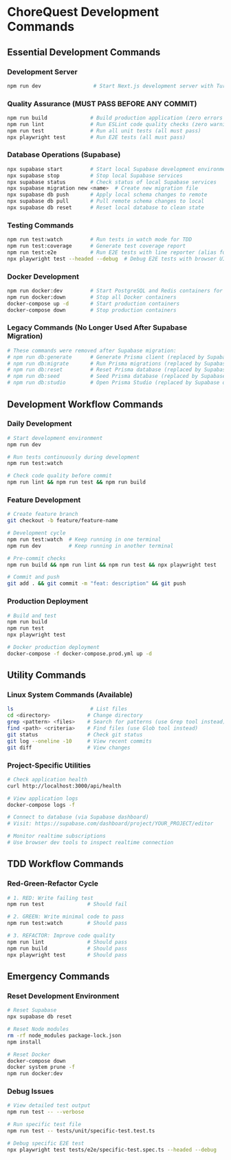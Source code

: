 # ChoreQuest Development Commands

## Essential Development Commands

### Development Server
```bash
npm run dev                 # Start Next.js development server with Turbopack
```

### Quality Assurance (MUST PASS BEFORE ANY COMMIT)
```bash
npm run build              # Build production application (zero errors required)
npm run lint               # Run ESLint code quality checks (zero warnings required)
npm run test               # Run all unit tests (all must pass)
npx playwright test        # Run E2E tests (all must pass)
```

### Database Operations (Supabase)
```bash
npx supabase start         # Start local Supabase development environment
npx supabase stop          # Stop local Supabase services
npx supabase status        # Check status of local Supabase services
npx supabase migration new <name>  # Create new migration file
npx supabase db push       # Apply local schema changes to remote
npx supabase db pull       # Pull remote schema changes to local
npx supabase db reset      # Reset local database to clean state
```

### Testing Commands
```bash
npm run test:watch         # Run tests in watch mode for TDD
npm run test:coverage      # Generate test coverage report
npm run test:e2e           # Run E2E tests with line reporter (alias for playwright test)
npx playwright test --headed --debug  # Debug E2E tests with browser UI
```

### Docker Development
```bash
npm run docker:dev         # Start PostgreSQL and Redis containers for development
npm run docker:down        # Stop all Docker containers
docker-compose up -d       # Start production containers
docker-compose down        # Stop production containers
```

### Legacy Commands (No Longer Used After Supabase Migration)
```bash
# These commands were removed after Supabase migration:
# npm run db:generate      # Generate Prisma client (replaced by Supabase)
# npm run db:migrate       # Run Prisma migrations (replaced by Supabase)
# npm run db:reset         # Reset Prisma database (replaced by Supabase)
# npm run db:seed          # Seed Prisma database (replaced by Supabase)
# npm run db:studio        # Open Prisma Studio (replaced by Supabase dashboard)
```

## Development Workflow Commands

### Daily Development
```bash
# Start development environment
npm run dev

# Run tests continuously during development
npm run test:watch

# Check code quality before commit
npm run lint && npm run test && npm run build
```

### Feature Development
```bash
# Create feature branch
git checkout -b feature/feature-name

# Development cycle
npm run test:watch  # Keep running in one terminal
npm run dev         # Keep running in another terminal

# Pre-commit checks
npm run build && npm run lint && npm run test && npx playwright test

# Commit and push
git add . && git commit -m "feat: description" && git push
```

### Production Deployment
```bash
# Build and test
npm run build
npm run test
npx playwright test

# Docker production deployment
docker-compose -f docker-compose.prod.yml up -d
```

## Utility Commands

### Linux System Commands (Available)
```bash
ls                         # List files
cd <directory>            # Change directory
grep <pattern> <files>    # Search for patterns (use Grep tool instead)
find <path> <criteria>    # Find files (use Glob tool instead)
git status                # Check git status
git log --oneline -10     # View recent commits
git diff                  # View changes
```

### Project-Specific Utilities
```bash
# Check application health
curl http://localhost:3000/api/health

# View application logs
docker-compose logs -f

# Connect to database (via Supabase dashboard)
# Visit: https://supabase.com/dashboard/project/YOUR_PROJECT/editor

# Monitor realtime subscriptions
# Use browser dev tools to inspect realtime connection
```

## TDD Workflow Commands

### Red-Green-Refactor Cycle
```bash
# 1. RED: Write failing test
npm run test              # Should fail

# 2. GREEN: Write minimal code to pass
npm run test:watch        # Should pass

# 3. REFACTOR: Improve code quality
npm run lint              # Should pass
npm run build             # Should pass
npx playwright test       # Should pass
```

## Emergency Commands

### Reset Development Environment
```bash
# Reset Supabase
npx supabase db reset

# Reset Node modules
rm -rf node_modules package-lock.json
npm install

# Reset Docker
docker-compose down
docker system prune -f
npm run docker:dev
```

### Debug Issues
```bash
# View detailed test output
npm run test -- --verbose

# Run specific test file
npm run test -- tests/unit/specific-test.test.ts

# Debug specific E2E test
npx playwright test tests/e2e/specific-test.spec.ts --headed --debug
```